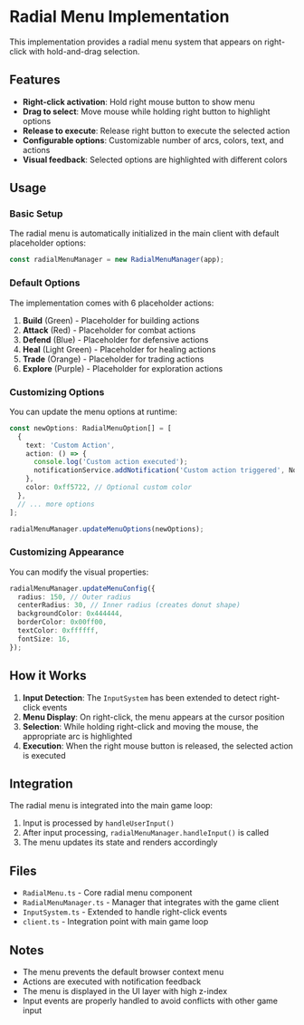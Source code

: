 # Radial Menu Implementation

This implementation provides a radial menu system that appears on right-click with hold-and-drag selection.

## Features

- **Right-click activation**: Hold right mouse button to show menu
- **Drag to select**: Move mouse while holding right button to highlight options
- **Release to execute**: Release right button to execute the selected action
- **Configurable options**: Customizable number of arcs, colors, text, and actions
- **Visual feedback**: Selected options are highlighted with different colors

## Usage

### Basic Setup

The radial menu is automatically initialized in the main client with default placeholder options:

```typescript
const radialMenuManager = new RadialMenuManager(app);
```

### Default Options

The implementation comes with 6 placeholder actions:

1. **Build** (Green) - Placeholder for building actions
2. **Attack** (Red) - Placeholder for combat actions
3. **Defend** (Blue) - Placeholder for defensive actions
4. **Heal** (Light Green) - Placeholder for healing actions
5. **Trade** (Orange) - Placeholder for trading actions
6. **Explore** (Purple) - Placeholder for exploration actions

### Customizing Options

You can update the menu options at runtime:

```typescript
const newOptions: RadialMenuOption[] = [
  {
    text: 'Custom Action',
    action: () => {
      console.log('Custom action executed');
      notificationService.addNotification('Custom action triggered', NotificationType.INFO);
    },
    color: 0xff5722, // Optional custom color
  },
  // ... more options
];

radialMenuManager.updateMenuOptions(newOptions);
```

### Customizing Appearance

You can modify the visual properties:

```typescript
radialMenuManager.updateMenuConfig({
  radius: 150, // Outer radius
  centerRadius: 30, // Inner radius (creates donut shape)
  backgroundColor: 0x444444,
  borderColor: 0x00ff00,
  textColor: 0xffffff,
  fontSize: 16,
});
```

## How it Works

1. **Input Detection**: The `InputSystem` has been extended to detect right-click events
2. **Menu Display**: On right-click, the menu appears at the cursor position
3. **Selection**: While holding right-click and moving the mouse, the appropriate arc is highlighted
4. **Execution**: When the right mouse button is released, the selected action is executed

## Integration

The radial menu is integrated into the main game loop:

1. Input is processed by `handleUserInput()`
2. After input processing, `radialMenuManager.handleInput()` is called
3. The menu updates its state and renders accordingly

## Files

- `RadialMenu.ts` - Core radial menu component
- `RadialMenuManager.ts` - Manager that integrates with the game client
- `InputSystem.ts` - Extended to handle right-click events
- `client.ts` - Integration point with main game loop

## Notes

- The menu prevents the default browser context menu
- Actions are executed with notification feedback
- The menu is displayed in the UI layer with high z-index
- Input events are properly handled to avoid conflicts with other game input
